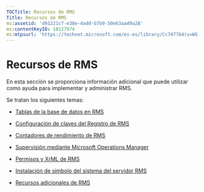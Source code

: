 ```yaml
---
TOCTitle: Recursos de RMS
Title: Recursos de RMS
ms:assetid: 'd91221cf-e38e-4add-b7b9-50e63aad9a28'
ms:contentKeyID: 18127974
ms:mtpsurl: 'https://technet.microsoft.com/es-es/library/Cc747764(v=WS.10)'
---
```


Recursos de RMS
===============

En esta sección se proporciona información adicional que puede utilizar como ayuda para implementar y administrar RMS.

Se tratan los siguientes temas:

-   [Tablas de la base de datos en RMS](https://technet.microsoft.com/a2598d74-c81f-4e1b-8839-1514cd054354)

-   [Configuración de claves del Registro de RMS](https://technet.microsoft.com/bdb5c787-1810-45e9-bbb3-d0c2c04ca282)

-   [Contadores de rendimiento de RMS](https://technet.microsoft.com/a2f4e30d-3c6f-4e74-bd11-8f2103f88b0c)

-   [Supervisión mediante Microsoft Operations Manager](https://technet.microsoft.com/ce372598-7421-4f1f-b8eb-f62da26e85d1)

-   [Permisos y XrML de RMS](https://technet.microsoft.com/7eb5cdd1-cd48-4b2b-96b6-fc74f7b42e7f)

-   [Instalación de símbolo del sistema del servidor RMS](https://technet.microsoft.com/b55b1e2a-dd14-4168-a37f-9cdedbec660b)

-   [Recursos adicionales de RMS](https://technet.microsoft.com/8c41923b-e266-4a97-ae0e-10c9558b896a)